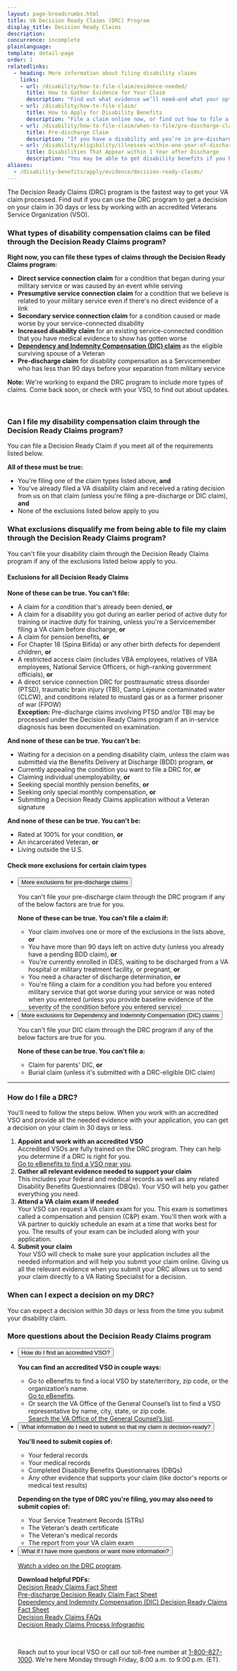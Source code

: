 ```yaml
---
layout: page-breadcrumbs.html
title: VA Decision Ready Claims (DRC) Program
display_title: Decision Ready Claims
description: 
concurrence: incomplete
plainlanguage: 
template: detail-page
order: 1
relatedlinks:
  - heading: More information about filing disability claims
    links:
    - url: /disability/how-to-file-claim/evidence-needed/
      title: How to Gather Evidence for Your Claim
      description: "Find out what evidence we’ll need—and what your options are for gathering documents to support your claim."
    - url: /disability/how-to-file-claim/
      title: How to Apply for Disability Benefits
      description: "File a claim online now, or find out how to file a claim in person, by mail, or with the help of a trained professional."
    - url: /disability/how-to-file-claim/when-to-file/pre-discharge-claim/
      title: Pre-discharge Claim
      description: "If you have a disability and you’re in pre-discharge status right now, you can file a pre-discharge disability claim 180 to 90 days before you leave the military."
    - url: /disability/eligibility/illnesses-within-one-year-of-discharge/
      title: Disabilities That Appear within 1 Year after Discharge
      description: "You may be able to get disability benefits if you have an illness that started within a year after you were discharged from service."
aliases:
  - /disability-benefits/apply/evidence/decision-ready-claims/
---
```

<div itemprop="description" class="va-introtext">
  
The Decision Ready Claims (DRC) program is the fastest way to get your VA claim processed. Find out if you can use the DRC program to get a decision on your claim in 30 days or less by working with an accredited Veterans Service Organization (VSO).

</div>

<div class="feature" markdown="0" itemscope itemtype="http://schema.org/Question">

<h3 itemprop="name">What types of disability compensation claims can be filed through the Decision Ready Claims program?</h3>
<div itemprop="acceptedAnswer" itemscope itemtype="http://schema.org/Answer">
<div itemprop="text">

**Right now, you can file these types of claims through the Decision Ready Claims program:**

- **Direct service connection claim** for a condition that began during your military service or was caused by an event while serving
- **Presumptive service connection claim** for a condition that we believe is related to your military service even if there's no direct evidence of a link
- **Secondary service connection claim** for a condition caused or made worse by your service-connected disability
- **Increased disability claim** for an existing service-connected condition that you have medical evidence to show has gotten worse
- **[Dependency and Indemnity Compensation (DIC) claim](/burials-memorials/dependency-indemnity-compensation/)** as the eligible surviving spouse of a Veteran 
- **Pre-discharge claim** for disability compensation as a Servicemember who has less than 90 days before your separation from military service

**Note:** We're working to expand the DRC program to include more types of claims. Come back soon, or check with your VSO, to find out about updates.

</div>
</div>

<br>

<h3 itemprop="name">Can I file my disability compensation claim through the Decision Ready Claims program?</h3>
<div itemprop="acceptedAnswer" itemscope itemtype="http://schema.org/Answer">
<div itemprop="text">

You can file a Decision Ready Claim if you meet all of the requirements listed below.

**All of these must be true:**

- You're filing one of the claim types listed above, **and**
- You've already filed a VA disability claim and received a rating decision from us on that claim (unless you're filing a pre-discharge or DIC claim), **and**
- None of the exclusions listed below apply to you

</div>
</div>
</div>

<span id="exclusions"></span>
<h3 itemprop="name">What exclusions disqualify me from being able to file my claim through the Decision Ready Claims program?</h3>
<div itemprop="acceptedAnswer" itemscope itemtype="http://schema.org/Answer">
<div itemprop="text">

You can't file your disability claim through the Decision Ready Claims program if any of the exclusions listed below apply to you.

<h4>Exclusions for all Decision Ready Claims</h4>

**None of these can be true. You can't file:**
- A claim for a condition that's already been denied, **or**
- A claim for a disability you got during an earlier period of active duty for training or inactive duty for training, unless you're a Servicemember filing a VA claim before discharge, **or**
- A claim for pension benefits, **or**
- For Chapter 18 (Spina Bifida) or any other birth defects for dependent children, **or**
- A restricted access claim (includes VBA employees, relatives of VBA employees, National Service Officers, or high-ranking government officials), **or**
- A direct service connection DRC for posttraumatic stress disorder (PTSD), traumatic brain injury (TBI), Camp Lejeune contaminated water (CLCW), and conditions related to mustard gas or as a former prisoner of war (FPOW)<br>
**Exception:** Pre-discharge claims involving PTSD and/or TBI may be processed under the Decision Ready Claims program if an in-service diagnosis has been documented on examination.

**And none of these can be true. You can't be:**
- Waiting for a decision on a pending disability claim, unless the claim was submitted via the Benefits Delivery at Discharge (BDD) program, **or**
- Currently appealing the condition you want to file a DRC for, **or**
- Claiming individual unemployability, **or**
- Seeking special monthly pension benefits, **or**
- Seeking only special monthly compensation, **or**
- Submitting a Decision Ready Claims application without a Veteran signature

**And none of these can be true. You can't be:**
- Rated at 100% for your condition, **or**
- An incarcerated Veteran, **or**
- Living outside the U.S.

</div>
</div>

<h4>Check more exclusions for certain claim types</h4>

<ul class="usa-accordion" aria-multiselectable="true">
<li>
<button class="usa-button-unstyled usa-accordion-button" aria-controls="exclusions-predischarge">More exclusions for pre-discharge claims</button>
<div id="exclusions-predischarge" class="usa-accordion-content">

You can't file your pre-discharge claim through the DRC program if any of the below factors are true for you.

**None of these can be true. You can't file a claim if:**
- Your claim involves one or more of the exclusions in the lists above, **or**
- You have more than 90 days left on active duty (unless you already have a pending BDD claim), **or**
- You're currently enrolled in IDES, waiting to be discharged from a VA hospital or military treatment facility, or pregnant, **or**
- You need a character of discharge determination, **or**
- You're filing a claim for a condition you had before you entered military service that got worse during your service or was noted when you entered (unless you provide baseline evidence of the severity of the condition before you entered service)

</div>
</li>
<li>
<button class="usa-button-unstyled usa-accordion-button" aria-controls="exclusions-dic">More exclusions for Dependency and Indemnity Compensation (DIC) claims</button>
<div id="exclusions-dic" class="usa-accordion-content">

You can't file your DIC claim through the DRC program if any of the below factors are true for you.

**None of these can be true. You can't file a:**
- Claim for parents' DIC, **or**
- Burial claim (unless it's submitted with a DRC-eligible DIC claim)

</div>
</li>
</ul>

-----

<span id="how-to-file"></span>
### How do I file a DRC?

You'll need to follow the steps below. When you work with an accredited VSO and provide all the needed evidence with your application, you can get a decision on your claim in 30 days or less.

<ol class="process">
  <li class="process-step list-one"><strong>Appoint and work with an accredited VSO</strong><br>
    Accredited VSOs are fully trained on the DRC program. They can help you determine if a DRC is right for you.<br>
    <a href="https://www.ebenefits.va.gov/ebenefits/vso-search">Go to eBenefits to find a VSO near you</a>.
    </li>  
  <li class="process-step list-two"><strong>Gather all relevant evidence needed to support your claim</strong><br>
    This includes your federal and medical records as well as any related Disability Benefits Questionnaires (DBQs). Your VSO will help you gather everything you need.
    </li>
  <li class="process-step list-three"><strong>Attend a VA claim exam if needed</strong><br>
    Your VSO can request a VA claim exam for you. This exam is sometimes called a compensation and pension (C&P) exam. You'll then work with a VA partner to quickly schedule an exam at a time that works best for you. The results of your exam can be included along with your application.
    </li>
  <li class="process-step list-four"><strong>Submit your claim</strong><br>
    Your VSO will check to make sure your application includes all the needed information and will help you submit your claim online. Giving us all the relevant evidence when you submit your DRC allows us to send your claim directly to a VA Rating Specialist for a decision.
    </li>  
</ol>

### When can I expect a decision on my DRC?

You can expect a decision within 30 days or less from the time you submit your disability claim.

### More questions about the Decision Ready Claims program

<ul class="usa-accordion" aria-multiselectable="true">
<li>
<button class="usa-button-unstyled usa-accordion-button" aria-controls="more-vso">How do I find an accredited VSO?</button>
<div id="more-vso" class="usa-accordion-content">
 
**You can find an accredited VSO in couple ways:**
- Go to eBenefits to find a local VSO by state/territory, zip code, or the organization’s name.<br>
<a href="https://www.ebenefits.va.gov/ebenefits/vso-search">Go to eBenefits</a>.
- Or search the VA Office of the General Counsel’s list to find a VSO representative by name, city, state, or zip code.<br>
<a href="https://www.va.gov/ogc/apps/accreditation/index.asp">Search the VA Office of the General Counsel’s list</a>.

</div>
</li>
<li>
<button class="usa-button-unstyled usa-accordion-button" aria-controls="more-submit">What information do I need to submit so that my claim is decision-ready?</button>
<div id="more-submit" class="usa-accordion-content">

**You'll need to submit copies of:**
- Your federal records
- Your medical records
- Completed Disability Benefits Questionnaires (DBQs)
- Any other evidence that supports your claim (like doctor's reports or medical test results)

**Depending on the type of DRC you're filing, you may also need to submit copies of:**
- Your Service Treatment Records (STRs)
- The Veteran's death certificate
- The Veteran's medical records
- The report from your VA claim exam
    
</div>
</li>
<li>
<button class="usa-button-unstyled usa-accordion-button" aria-controls="more-info">What if I have more questions or want more information?</button>
<div id="more-info" class="usa-accordion-content">
  
[Watch a video on the DRC program](https://www.youtube.com/watch?v=l3P9CWCy9m4).

**Download helpful PDFs:**<br>
<a href="https://www.benefits.va.gov/COMPENSATION/docs/drc-factsheet.pdf">Decision Ready Claims Fact Sheet</a><br>
<a href="https://www.benefits.va.gov/COMPENSATION/docs/drc-factsheet-predischarge.pdf">Pre-discharge Decision Ready Claim Fact Sheet</a><br>
<a href="https://www.benefits.va.gov/COMPENSATION/docs/drc-factsheet-dic.pdf">Dependency and Indemnity Compensation (DIC) Decision Ready Claims Fact Sheet</a><br>
<a href="https://www.benefits.va.gov/COMPENSATION/docs/drc-faqs.pdf">Decision Ready Claims FAQs</a><br> 
<a href="https://www.benefits.va.gov/COMPENSATION/docs/drc-poster.pdf">Decision Ready Claims Process Infographic</a><br>


<br>

Reach out to your local VSO or call our toll-free number at <a href="tel:+1phonenumber">1-800-827-1000</a>. We're here Monday through Friday, 8:00 a.m. to 9:00 p.m. (ET).

</div>
</li>
</ul>
